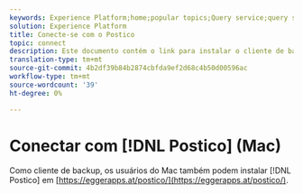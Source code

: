 ```yaml
---
keywords: Experience Platform;home;popular topics;Query service;query service;postico;Postico;connect to query service;
solution: Experience Platform
title: Conecte-se com o Postico
topic: connect
description: Este documento contém o link para instalar o cliente de backup Postico for Adobe Experience Platform Query Service.
translation-type: tm+mt
source-git-commit: 4b2df39b84b2874cbfda9ef2d68c4b50d00596ac
workflow-type: tm+mt
source-wordcount: '39'
ht-degree: 0%

---
```



# Conectar com [!DNL Postico] (Mac)

Como cliente de backup, os usuários do Mac também podem instalar [!DNL Postico] em [https://eggerapps.at/postico/](https://eggerapps.at/postico/).